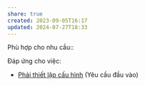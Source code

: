 ```yaml
---
share: true
created: 2023-09-05T16:17
updated: 2024-07-27T18:33
---
```

Phù hợp cho nhu cầu:: 

Đáp ứng cho việc:
- [Phải thiết lập cấu hình](./Ph%E1%BA%A3i%20thi%E1%BA%BFt%20l%E1%BA%ADp%20c%E1%BA%A5u%20h%C3%ACnh.md) (Yêu cầu đầu vào)

